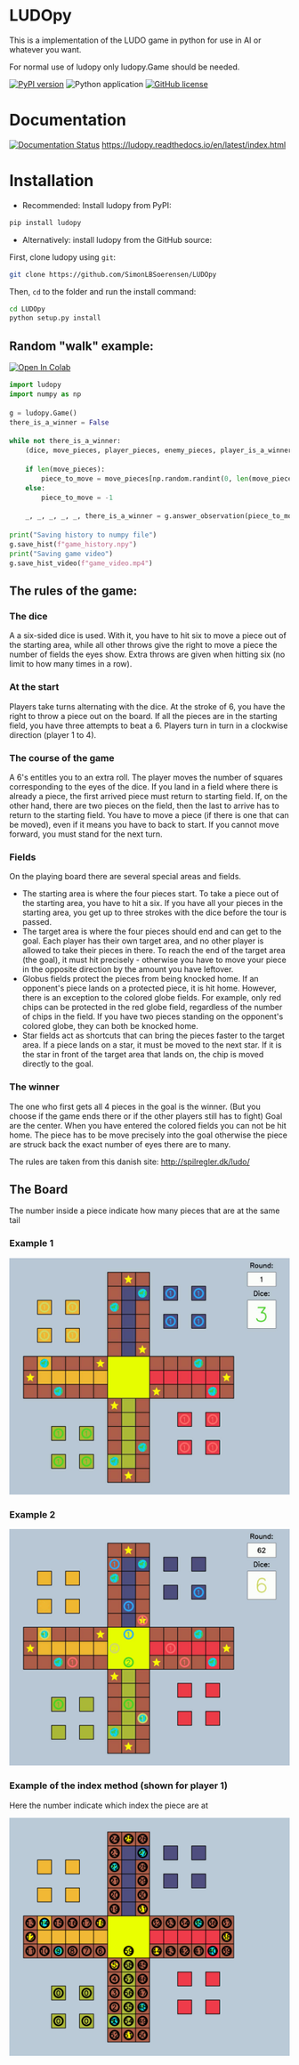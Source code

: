 # LUDOpy

This is a implementation of the LUDO game in python for use in AI or whatever you want.  
 
For normal use of ludopy only ludopy.Game should be needed.

[![PyPI version](https://badge.fury.io/py/ludopy.svg)](https://badge.fury.io/py/ludopy) ![Python application](https://github.com/SimonLBSoerensen/LUDOpy/workflows/Python%20application/badge.svg) [![GitHub license](https://img.shields.io/github/license/SimonLBSoerensen/LUDOpy.svg)](https://github.com/SimonLBSoerensen/LUDOpy/blob/master/LICENSE) 

# Documentation

[![Documentation Status](https://readthedocs.org/projects/ludopy/badge/?version=latest)](https://ludopy.readthedocs.io/en/latest/?badge=latest)
https://ludopy.readthedocs.io/en/latest/index.html

# Installation
- Recommended: Install ludopy from PyPI: 
```sh
pip install ludopy
```
- Alternatively: install ludopy from the GitHub source:

First, clone ludopy using `git`:

```sh
git clone https://github.com/SimonLBSoerensen/LUDOpy
```

Then, `cd` to the folder and run the install command:
```sh
cd LUDOpy
python setup.py install
```

## Random "walk" example:
[![Open In Colab](https://colab.research.google.com/assets/colab-badge.svg)](https://colab.research.google.com/github/SimonLBSoerensen/LUDOpy/blob/master/demo/random_walk.ipynb)
```python
import ludopy
import numpy as np

g = ludopy.Game()
there_is_a_winner = False

while not there_is_a_winner:
    (dice, move_pieces, player_pieces, enemy_pieces, player_is_a_winner, there_is_a_winner), player_i = g.get_observation()

    if len(move_pieces):
        piece_to_move = move_pieces[np.random.randint(0, len(move_pieces))]
    else:
        piece_to_move = -1

    _, _, _, _, _, there_is_a_winner = g.answer_observation(piece_to_move)

print("Saving history to numpy file")
g.save_hist(f"game_history.npy")
print("Saving game video")
g.save_hist_video(f"game_video.mp4")
```

## The rules of the game:

### The dice
A a six-sided dice is used. With it, you have to hit six to move a piece out of the starting area, 
while all other throws give the right to move a piece the number of fields the eyes show.
Extra throws are given when hitting six (no limit to how many times in a row). 

### At the start
Players take turns alternating with the dice.
At the stroke of 6, you have the right to throw a piece out on the board.
If all the pieces are in the starting field, you have three attempts to beat a 6.
Players turn in turn in a clockwise direction (player 1 to 4).

### The course of the game
A 6's entitles you to an extra roll.
The player moves the number of squares corresponding to the eyes of the dice. 
If you land in a field where there is already a piece, the first arrived piece must return to
starting field. If, on the other hand, there are two pieces on the field, then the last to arrive has to return to the starting field.
You have to move a piece (if there is one that can be moved), even if it means you have to back to start.
If you cannot move forward, you must stand for the next turn.

### Fields
On the playing board there are several special areas and fields.

- The starting area is where the four pieces start. To take a piece out of the starting area, you have to hit a six. If you have all your pieces in the starting area, you get up to three strokes with the dice before the tour is passed.
- The target area is where the four pieces should end and can get to the goal. Each player has their own target area, and no other player is allowed to take their pieces in there. To reach the end of the target area (the goal), it must hit precisely - otherwise you have to move your piece in the opposite direction by the amount you have leftover.
- Globus fields protect the pieces from being knocked home. If an opponent's piece lands on a protected piece, it is hit home. However, there is an exception to the colored globe fields. For example, only red chips can be protected in the red globe field, regardless of the number of chips in the field. If you have two pieces standing on the opponent's colored globe, they can both be knocked home.
- Star fields act as shortcuts that can bring the pieces faster to the target area. If a piece lands on a star, it must be moved to the next star. If it is the star in front of the target area that lands on, the chip is moved directly to the goal.

### The winner
The one who first gets all 4 pieces in the goal is the winner. (But you choose if the game ends there or if the other players still has to fight)
Goal are the center. When you have entered the colored fields you can not be hit home.
The piece has to be move precisely into the goal otherwise the piece are struck back the exact number of eyes there are to many.

The rules are taken from this danish site: http://spilregler.dk/ludo/

## The Board

The number inside a piece indicate how many pieces that are at the same tail

### Example 1

![The image show a example of the board](https://github.com/SimonLBSoerensen/LUDOpy/blob/master/board_example.png?raw=true "Board example")

### Example 2

![The image show a example of the board](https://github.com/SimonLBSoerensen/LUDOpy/blob/master/board_example_2.png?raw=true "Board example 2")

### Example of the index method (shown for player 1)

Here the number indicate which index the piece are at

![Example of the index method (shown for player 1)](https://github.com/SimonLBSoerensen/LUDOpy/blob/master/track.png?raw=true "Index method")
